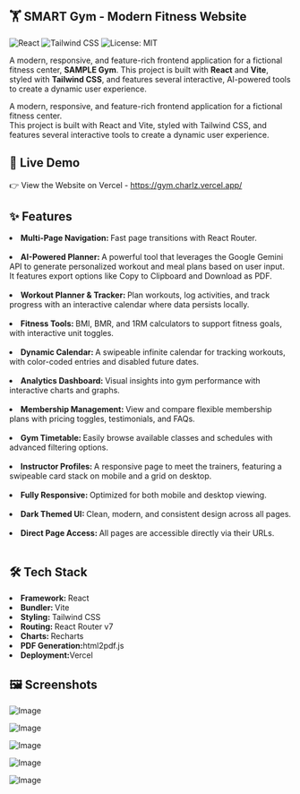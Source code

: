 ## 🏋️ SMART Gym - Modern Fitness Website
![React](https://img.shields.io/badge/React-v19.1.0-61DAFB?logo=react&logoColor=white)
![Tailwind CSS](https://img.shields.io/badge/Tailwind_CSS-v4.1.10-06B6D4?logo=tailwindcss&logoColor=white)
![License: MIT](https://img.shields.io/badge/License-MIT-yellow.svg)

A modern, responsive, and feature-rich frontend application for a fictional fitness center, **SAMPLE Gym**. This project is built with **React** and **Vite**, styled with **Tailwind CSS**, and features several interactive, AI-powered tools to create a dynamic user experience.

A modern, responsive, and feature-rich frontend application for a fictional fitness center. <br>
This project is built with React and Vite, styled with Tailwind CSS, and features several interactive tools to create a dynamic user experience.

## 🚀 Live Demo
👉 View the Website on Vercel -
https://gym.charlz.vercel.app/

## ✨ Features
<li><B>Multi-Page Navigation: </B>Fast page transitions with React Router. </li>
<br>
<li><b>AI-Powered Planner: </b>A powerful tool that leverages the Google Gemini API to generate personalized workout and meal plans based on user input. It features export options like Copy to Clipboard and Download as PDF.</li>
<br>
<li><b>Workout Planner & Tracker: </b>Plan workouts, log activities, and track progress with an interactive calendar where data persists locally.</li>
<br>
<li><b>Fitness Tools: </b>BMI, BMR, and 1RM calculators to support fitness goals, with interactive unit toggles.</li>
<br>
<li><b>Dynamic Calendar: </b>A swipeable infinite calendar for tracking workouts, with color-coded entries and disabled future dates.</li>
<br>
<li><b>Analytics Dashboard: </b>Visual insights into gym performance with interactive charts and graphs.</li>
<br>
<li><b>Membership Management: </b>View and compare flexible membership plans with pricing toggles, testimonials, and FAQs.</li>
<br>
<li><b>Gym Timetable: </b>Easily browse available classes and schedules with advanced filtering options.</li>
<br>
<li><b>Instructor Profiles: </b>A responsive page to meet the trainers, featuring a swipeable card stack on mobile and a grid on desktop.</li>
<br>
<li><b>Fully Responsive: </b>Optimized for both mobile and desktop viewing.
</li>
<br>
<li><b>Dark Themed UI: </b>Clean, modern, and consistent design across all pages.</li>
<br>
<li><b>Direct Page Access: </b>All pages are accessible directly via their URLs.</li>
<br>

## 🛠️ Tech Stack
<li><b>Framework: </b>React</li>
<li><b>Bundler: </b>Vite</li>
<li><b>Styling: </b>Tailwind CSS</li>
<li><b>Routing: </b>React Router v7</li>
<li><b>Charts: </b>Recharts</li>
<li><b>PDF Generation:</b>html2pdf.js</li>
<li><b>Deployment:</b>Vercel</li>
 

## 🖼️ Screenshots
![Image](https://github.com/user-attachments/assets/4f2e5549-8bc9-4ae9-b2e7-63987bacf76e)

![Image](https://github.com/user-attachments/assets/79fdd698-0eba-4d7e-b8e4-c3e39744490d)

![Image](https://github.com/user-attachments/assets/737ee80a-c72a-4c21-a477-07eb201e255b)

![Image](https://github.com/user-attachments/assets/24adc48d-dda7-4b6a-95ea-3919cfa39288)

![Image](https://github.com/user-attachments/assets/a9e42266-39cb-47c2-aadc-7869beb04128)
